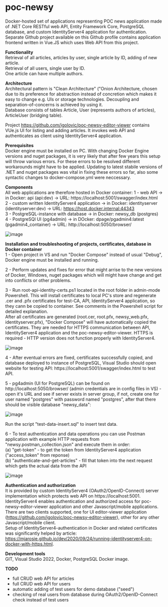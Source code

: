# poc-newsy
Docker-hosted set of applications representing POC news application made of .NET Core RESTful web API, Entity Framework Core, PostgreSQL database, and custom IdentityServer4 application for authentication. Separate Github project available on this Github profile contains application frontend written in Vue.JS which uses Web API from this project.   

**Functionality**   
Retrieval of all articles, articles by user, single article by ID, adding of new article.   
Retrieval of all users, single user by ID.   
One article can have multiple authors.   
   
**Architecture**   
Architectural pattern is "Clean Architecture" ("Onion Architecture, chosen due to its preference for abstraction instead of concretion which makes it easy to change e.g. UIs or storage technologies. Decoupling and separation-of-concerns is achieved by using it.    
Database consists of tables Article, User (represents authors of articles), ArticleUser (bridging table).    
   
Project https://github.com/igolovic/poc-newsy-editor-viewer contains VUe.js UI for listing and adding articles. It invokes web API and authenticates as client using IdentityServer4 application.   
   
**Prerequisites**   
Docker engine must be installed on PC. 
With changing Docker Engine versions and nuget packages, it is very likely that after few years this setup will throw various errors. For these errors to be resolved different workarounds might have to be applied. Updating to latest stabile versions of .NET and nuget packages was vital in fixing these errors so far, also some syntactic changes to docker-compose.yml were neccessary.    
   
**Components**   
All web applications are therefore hosted in Docker container: 
1 - web API -> in Docker: api (api:dev) -> URL: https://localhost:5001/swagger/index.html     
2 - custom written IdentityServer4 application -> in Docker: identityserver (identityserver:dev) -> URL: https://host.docker.internal:44343    
3 - PostgreSQL-instance with database -> in Docker: newsy_db (postgres)    
4 - PostgreSQl UI (pg4admin) -> in DOcker: dpage/pgadmin4:latest (pgadmin4_container) -> URL: http://localhost:5050/browser/    
     
![image](https://github.com/user-attachments/assets/eeb1718d-d1c3-4139-a2e9-405c9cc0d2c8)
       
**Installation and troubleshooting of projects, certificates, database in Docker container**   
1 - Open project in VS and run "Docker Compose" instead of usual "Debug", Docker engine must be installed and running.     
   
2 - Perform updates and fixes for error that might arrise to the new versions of Docker, Windows, nuget packages which will might have change and get into conflicts or other problems.     
    
3 - Run root-api-identity-certs.ps1 located in the root folder in admin-mode Powershell. This will install certificates to local PC's store and regenerate .cer and .pfx certificates for test-CA, API, IdentityServer4 application, so they cann be copied to container. See comments in the Powershell script for detailed explanation.    
After all certificates are generated (root.cer, root.pfx, newsy_web.pfx, identityserver.pfx), "Docker Compose" will have automatically copied the certificates. They are needed for HTTPS communication between API, IdentityServer4 application and the poc-newsy-editor-viewer. HTTPS is required - HTTP version does not function properly with IdentityServer4.   
    
![image](https://github.com/user-attachments/assets/4222999f-8afc-4815-82f5-71442ed54717)
        
4 - After eventual errors are fixed, certificates successfully copied, and database deployed to instance of PostgreSQL, Visual Studio should open website for testing API: https://localhost:5001/swagger/index.html to test API.     
    
5 - pg4admin (UI for PostgreSQL) can be found on http://localhost:5050/browser/ (admin credentials are in config files in VS) - open it's URL and see if server exists in server group, if not, create one for user named "postgres" with password named "postgres", after that there should be visible database "newsy_data":    
    
![image](https://github.com/user-attachments/assets/40b52f5d-eecb-4bd5-9126-a3a5b7a9d1a5)
    
Run the script "test-data-insert.sql" to insert test data.    
   
6 - To test authentication and data operations you can use Postman application with example HTTP requests from "newsy.postman_collection.json" and execute them in order:   
(a) "get-token" - to get the token from IdentityServer4 application ("access_token" from reponse)   
(b) "authenticate-and-get-articles" - fill that token into the next request which gets the actual data from the API   
   
![image](https://github.com/user-attachments/assets/0c9f2771-236d-4f42-869d-27f409671560)   
   
**Authentication and authorization**   
It is provided by custom IdentityServer4 (OAuth2/OpenID-Connect) server implementation which protects web API on https://localhost:5001.   
IdentityServer4 enables authentication and authorized access for poc-newsy-editor-viewer application and other Javascript/mobile applications.   
There are two clients supported, one for UI editor-viewer application (https://github.com/igolovic/poc-newsy-editor-viewer), other for any other Javascript/mobile client.     
Setup of IdentityServer4-authentication in Docker and related certificates was significantly helped by article: https://mjarosie.github.io/dev/2020/09/24/running-identityserver4-on-docker-with-https.html.        
    
**Development tools**   
GIT, Visual Studio 2022, Docker, PostgreSQL Docker image.   
    
**TODO**   
- full CRUD web API for articles    
- full CRUD web API for users    
- automatic adding of test users for demo database ("seed")    
- checking of real users from database during OAuth2/OpenID-Connect check instead of test users    
